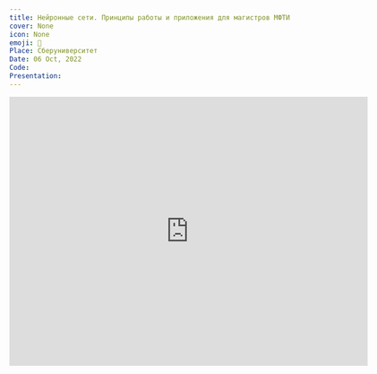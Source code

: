 ```yaml
---
title: Нейронные сети. Принципы работы и приложения для магистров МФТИ.
cover: None
icon: None
emoji: 🧠
Place: Сберуниверситет
Date: 06 Oct, 2022
Code: 
Presentation: 
---
```


<p><div class="res_emb_block">
<iframe width="640" height="480" src="https://youtu.be/vrQAwulfhqo" frameborder="0" allowfullscreen></iframe>
</div></p>
